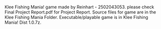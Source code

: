 Klee Fishing Mania!
game made by Reinhart - 2502043053. 
please check Final Project Report.pdf for Project Report. 
Source files for game are in the Klee Fishing Mania Folder. 
Executable/playable game is in Klee Fishing Mania! Dist 1.0.7z. 
